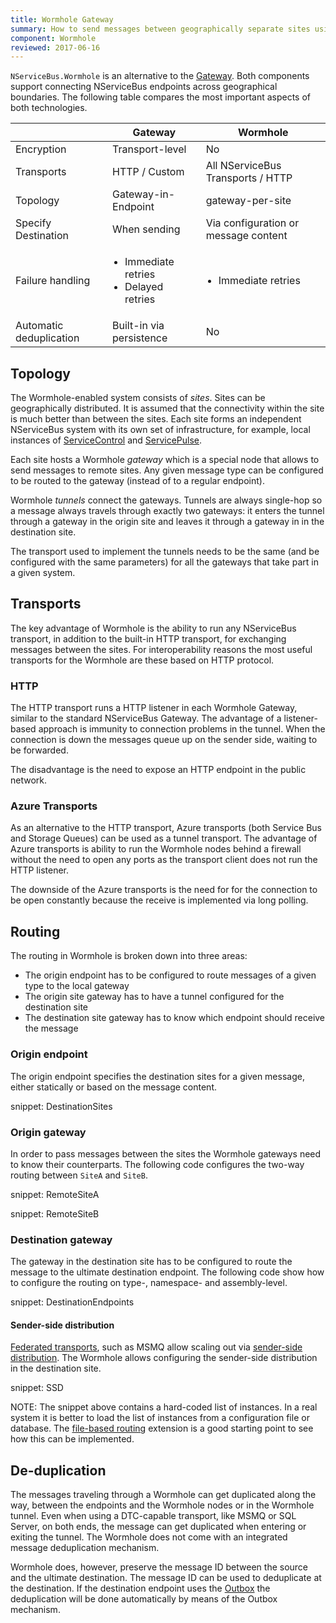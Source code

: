 ```yaml
---
title: Wormhole Gateway
summary: How to send messages between geographically separate sites using Wormhole Gateway 
component: Wormhole
reviewed: 2017-06-16
---
```


`NServiceBus.Wormhole` is an alternative to the [Gateway](/nservicebus/gateway/). Both components support connecting NServiceBus endpoints across geographical boundaries. The following table compares the most important aspects of both technologies.

|                         | Gateway                                 | Wormhole                                                                                |
|-------------------------|-----------------------------------------|-----------------------------------------------------------------------------------------|
| Encryption              | Transport-level                         | No                                                                                      |
| Transports              | HTTP / Custom                           | All NServiceBus Transports / HTTP                                                       |
| Topology                | Gateway-in-Endpoint                     | gateway-per-site                                                                        |
| Specify Destination     | When sending                            | Via configuration or message content                                                           |
| Failure handling        | <ul style="padding-left: 20px;"><li>Immediate retries</li><li>Delayed retries</li></ul> | <ul style="padding-left: 20px;"><li>Immediate retries</li></ul>                                 |
| Automatic deduplication | Built-in via persistence                | No                                                                                      |


## Topology

The Wormhole-enabled system consists of *sites*. Sites can be geographically distributed. It is assumed that the connectivity within the site is much better than between the sites. Each site forms an independent NServiceBus system with its own set of infrastructure, for example, local instances of [ServiceControl](/servicecontrol/) and [ServicePulse](/servicepulse/).

Each site hosts a Wormhole *gateway* which is a special node that allows to send messages to remote sites. Any given message type can be configured to be routed to the gateway (instead of to a regular endpoint). 

Wormhole *tunnels* connect the gateways. Tunnels are always single-hop so a message always travels through exactly two gateways: it enters the tunnel through a gateway in the origin site and leaves it through a gateway in in the destination site.

The transport used to implement the tunnels needs to be the same (and be configured with the same parameters) for all the gateways that take part in a given system.


## Transports

The key advantage of Wormhole is the ability to run any NServiceBus transport, in addition to the built-in HTTP transport, for exchanging messages between the sites. For interoperability reasons the most useful transports for the Wormhole are these based on HTTP protocol.


### HTTP

The HTTP transport runs a HTTP listener in each Wormhole Gateway, similar to the standard NServiceBus Gateway. The advantage of a listener-based approach is immunity to connection problems in the tunnel. When the connection is down the messages queue up on the sender side, waiting to be forwarded.

The disadvantage is the need to expose an HTTP endpoint in the public network.


### Azure Transports

As an alternative to the HTTP transport, Azure transports (both Service Bus and Storage Queues) can be used as a tunnel transport. The advantage of Azure transports is ability to run the Wormhole nodes behind a firewall without the need to open any ports as the transport client does not run the HTTP listener.

The downside of the Azure transports is the need for for the connection to be open constantly because the receive is implemented via long polling.


## Routing


The routing in Wormhole is broken down into three areas:

 * The origin endpoint has to be configured to route messages of a given type to the local gateway
 * The origin site gateway has to have a tunnel configured for the destination site
 * The destination site gateway has to know which endpoint should receive the message


### Origin endpoint

The origin endpoint specifies the destination sites for a given message, either statically or based on the message content.

snippet: DestinationSites


### Origin gateway

In order to pass messages between the sites the Wormhole gateways need to know their counterparts. The following code configures the two-way routing between `SiteA` and `SiteB`.

snippet: RemoteSiteA

snippet: RemoteSiteB


### Destination gateway

The gateway in the destination site has to be configured to route the message to the ultimate destination endpoint. The following code show how to configure the routing on type-, namespace- and assembly-level.

snippet: DestinationEndpoints


#### Sender-side distribution

[Federated transports](/transports/types.md#federated-transports), such as MSMQ allow scaling out via [sender-side distribution](/transports/msmq/sender-side-distribution.md). The Wormhole allows configuring the sender-side distribution in the destination site.

snippet: SSD

NOTE: The snippet above contains a hard-coded list of instances. In a real system it is better to load the list of instances from a configuration file or database. The [file-based routing](/nservicebus/messaging/file-based-routing.md) extension is a good starting point to see how this can be implemented.


## De-duplication

The messages traveling through a Wormhole can get duplicated along the way, between the endpoints and the Wormhole nodes or in the Wormhole tunnel. Even when using a DTC-capable transport, like MSMQ or SQL Server, on both ends, the message can get duplicated when entering or exiting the tunnel. The Wormhole does not come with an integrated message deduplication mechanism.

Wormhole does, however, preserve the message ID between the source and the ultimate destination. The message ID can be used to deduplicate at the destination. If the destination endpoint uses the [Outbox](/nservicebus/outbox/) the deduplication will be done automatically by means of the Outbox mechanism.